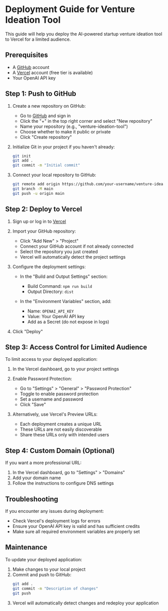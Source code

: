 # Deployment Guide for Venture Ideation Tool

This guide will help you deploy the AI-powered startup venture ideation tool to Vercel for a limited audience.

## Prerequisites

- A [GitHub](https://github.com) account
- A [Vercel](https://vercel.com) account (free tier is available)
- Your OpenAI API key

## Step 1: Push to GitHub

1. Create a new repository on GitHub:
   - Go to [GitHub](https://github.com) and sign in
   - Click the "+" in the top right corner and select "New repository"
   - Name your repository (e.g., "venture-ideation-tool")
   - Choose whether to make it public or private
   - Click "Create repository"

2. Initialize Git in your project if you haven't already:
   ```bash
   git init
   git add .
   git commit -m "Initial commit"
   ```

3. Connect your local repository to GitHub:
   ```bash
   git remote add origin https://github.com/your-username/venture-ideation-tool.git
   git branch -M main
   git push -u origin main
   ```

## Step 2: Deploy to Vercel

1. Sign up or log in to [Vercel](https://vercel.com)

2. Import your GitHub repository:
   - Click "Add New" > "Project"
   - Connect your GitHub account if not already connected
   - Select the repository you just created
   - Vercel will automatically detect the project settings

3. Configure the deployment settings:
   - In the "Build and Output Settings" section:
     - Build Command: `npm run build`
     - Output Directory: `dist`
   
   - In the "Environment Variables" section, add:
     - Name: `OPENAI_API_KEY`
     - Value: Your OpenAI API key
     - Add as a Secret (do not expose in logs)

4. Click "Deploy"

## Step 3: Access Control for Limited Audience

To limit access to your deployed application:

1. In the Vercel dashboard, go to your project settings

2. Enable Password Protection:
   - Go to "Settings" > "General" > "Password Protection"
   - Toggle to enable password protection
   - Set a username and password
   - Click "Save"

3. Alternatively, use Vercel's Preview URLs:
   - Each deployment creates a unique URL
   - These URLs are not easily discoverable
   - Share these URLs only with intended users

## Step 4: Custom Domain (Optional)

If you want a more professional URL:

1. In the Vercel dashboard, go to "Settings" > "Domains"
2. Add your domain name
3. Follow the instructions to configure DNS settings

## Troubleshooting

If you encounter any issues during deployment:

- Check Vercel's deployment logs for errors
- Ensure your OpenAI API key is valid and has sufficient credits
- Make sure all required environment variables are properly set

## Maintenance

To update your deployed application:

1. Make changes to your local project
2. Commit and push to GitHub:
   ```bash
   git add .
   git commit -m "Description of changes"
   git push
   ```
3. Vercel will automatically detect changes and redeploy your application